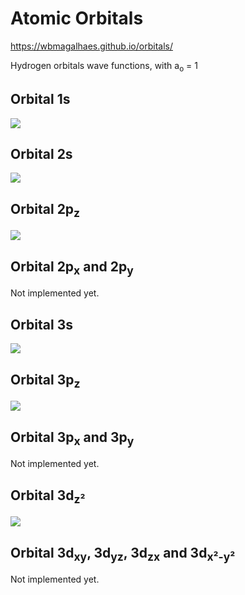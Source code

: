 # Atomic Orbitals
https://wbmagalhaes.github.io/orbitals/

Hydrogen orbitals wave functions, with a<sub>o</sub> = 1

## Orbital 1s
<img src="https://render.githubusercontent.com/render/math?math=\Psi _{100} = \left (\frac{1}{\pi} \right)^{\frac{1}{2}}e^{-r}">

## Orbital 2s
<img src="https://render.githubusercontent.com/render/math?math=\Psi _{200} = \frac{1}{8} \left (\frac{2}{\pi} \right)^{\frac{1}{2}}\left ( 2-r \right )e^{\frac{-r}{2}}">

## Orbital 2p<sub>z</sub>
<img src="https://render.githubusercontent.com/render/math?math=\Psi _{210} = \frac{1}{8} \left (\frac{2}{\pi} \right)^{\frac{1}{2}} r e^{\frac{-r}{2}} cos \theta">

## Orbital 2p<sub>x</sub> and 2p<sub>y</sub>
Not implemented yet.

## Orbital 3s
<img src="https://render.githubusercontent.com/render/math?math=\Psi _{300} = \frac{1}{243} \left (\frac{3}{\pi} \right)^{\frac{1}{2}} (27 - 18r %2B 2r^{2}) e^{\frac{-r}{3}}">

## Orbital 3p<sub>z</sub>
<img src="https://render.githubusercontent.com/render/math?math=\Psi _{310} = \frac{1}{81} \left (\frac{2}{\pi} \right)^{\frac{1}{2}} r \left (6 - r \right ) e^{\frac{-r}{3}} cos \theta">

## Orbital 3p<sub>x</sub> and 3p<sub>y</sub>
Not implemented yet.

## Orbital 3d<sub>z²</sub>
<img src="https://render.githubusercontent.com/render/math?math=\Psi _{320} = \frac{1}{486} \left (\frac{6}{\pi} \right)^{\frac{1}{2}} r^{2} e^{\frac{-r}{3}} \left (3cos^{2} \theta - 1  \right )">

## Orbital 3d<sub>xy</sub>, 3d<sub>yz</sub>, 3d<sub>zx</sub> and 3d<sub>x²-y²</sub>
Not implemented yet.
